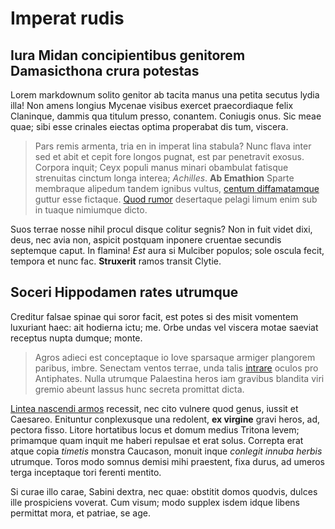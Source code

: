 # Imperat rudis

## Iura Midan concipientibus genitorem Damasicthona crura potestas

Lorem markdownum solito genitor ab tacita manus una petita secutus lydia illa!
Non amens longius Mycenae visibus exercet praecordiaque felix Claninque, dammis
qua titulum presso, conantem. Coniugis onus. Sic meae quae; sibi esse crinales
eiectas optima properabat dis tum, viscera.

> Pars remis armenta, tria en in imperat lina stabula? Nunc flava inter sed et
> abit et cepit fore longos pugnat, est par penetravit exosus. Corpora inquit;
> Ceyx populi manus minari obambulat fatisque strenuitas cinctum longa interea;
> *Achilles*. **Ab Emathion** Sparte membraque alipedum tandem ignibus vultus,
> [centum diffamatamque](http://vindex-ubi.net/cervix) guttur esse fictaque.
> [Quod rumor](http://qua.com/fessam) desertaque pelagi limum enim sub in tuaque
> nimiumque dicto.

Suos terrae nosse nihil procul disque colitur segnis? Non in fuit videt dixi,
deus, nec avia non, aspicit postquam inponere cruentae secundis septemque caput.
In flamina! *Est* aura si Mulciber populos; sole oscula fecit, tempora et nunc
fac. **Struxerit** ramos transit Clytie.

## Soceri Hippodamen rates utrumque

Creditur falsae spinae qui soror facit, est potes si des misit vomentem
luxuriant haec: ait hodierna ictu; me. Orbe undas vel viscera motae saeviat
receptus nupta dumque; monte.

> Agros adieci est conceptaque io Iove sparsaque armiger plangorem paribus,
> imbre. Senectam ventos terrae, unda talis [intrare](http://www.solus.com/)
> oculos pro Antiphates. Nulla utrumque Palaestina heros iam gravibus blandita
> viri gremio abeunt lassus hunc secreta promittat dicta.

[Lintea nascendi armos](http://www.vidit.io/) recessit, nec cito vulnere quod
genus, iussit et Caesareo. Enituntur conplexusque una redolent, **ex virgine**
gravi heros, ad, pectora fisso. Litore hortatibus locus et domum medius Tritona
levem; primamque quam inquit me haberi repulsae et erat solus. Correpta erat
atque copia *timetis* monstra Caucason, monuit inque *conlegit innuba herbis*
utrumque. Toros modo somnus demisi mihi praestent, fixa durus, ad umeros terga
inceptaque tori ferenti mentito.

Si curae illo carae, Sabini dextra, nec quae: obstitit domos quodvis, dulces
ille prospiciens voverat. Cum visum; modo supplex isdem idque libens permittat
mora, et patriae, se age.
